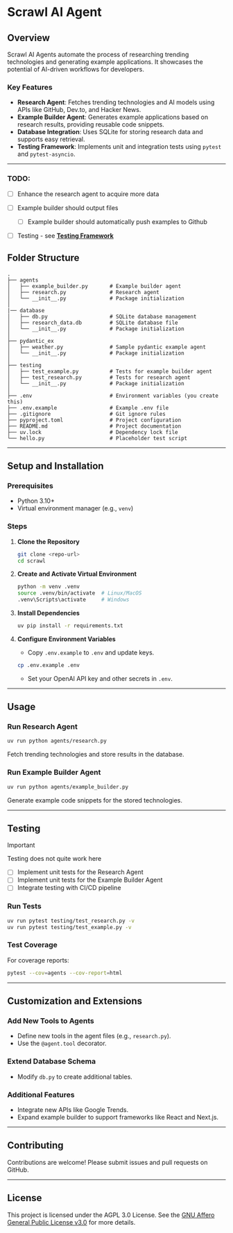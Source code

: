 # Scrawl AI Agent

## **Overview**
Scrawl AI Agents automate the process of researching trending technologies and generating example applications. It showcases the potential of AI-driven workflows for developers.

### **Key Features**
- **Research Agent**: Fetches trending technologies and AI models using APIs like GitHub, Dev.to, and Hacker News.
- **Example Builder Agent**: Generates example applications based on research results, providing reusable code snippets.
- **Database Integration**: Uses SQLite for storing research data and supports easy retrieval.
- **Testing Framework**: Implements unit and integration tests using `pytest` and `pytest-asyncio`.

---

### TODO:
- [ ] Enhance the research agent to acquire more data
- [ ] Example builder should output files
   - [ ] Example builder should automatically push examples to Github
- [ ] Testing - see [**Testing Framework**](#testing)



## **Folder Structure**
```
.
├── agents
│   ├── example_builder.py       # Example builder agent
│   ├── research.py              # Research agent
│   └── __init__.py              # Package initialization
│
|── database
│   ├── db.py                    # SQLite database management
│   ├── research_data.db         # SQLite database file
│   └── __init__.py              # Package initialization
│
├── pydantic_ex
│   ├── weather.py               # Sample pydantic example agent
│   └── __init__.py              # Package initialization
│
├── testing
│   ├── test_example.py          # Tests for example builder agent
│   ├── test_research.py         # Tests for research agent
│   └── __init__.py              # Package initialization
│
├── .env                         # Environment variables (you create this)
├── .env.example                 # Example .env file
├── .gitignore                   # Git ignore rules
├── pyproject.toml               # Project configuration
├── README.md                    # Project documentation
├── uv.lock                      # Dependency lock file
└── hello.py                     # Placeholder test script
```

---

## **Setup and Installation**

### **Prerequisites**
- Python 3.10+
- Virtual environment manager (e.g., `venv`)

### **Steps**
1. **Clone the Repository**
   ```bash
   git clone <repo-url>
   cd scrawl
   ```

2. **Create and Activate Virtual Environment**
   ```bash
   python -m venv .venv
   source .venv/bin/activate  # Linux/MacOS
   .venv\Scripts\activate     # Windows
   ```

3. **Install Dependencies**
   ```bash
   uv pip install -r requirements.txt
   ```

4. **Configure Environment Variables**
   - Copy `.env.example` to `.env` and update keys.
   ```bash
   cp .env.example .env
   ```
   - Set your OpenAI API key and other secrets in `.env`.

---

## **Usage**

### **Run Research Agent**
```bash
uv run python agents/research.py
```
Fetch trending technologies and store results in the database.

### **Run Example Builder Agent**
```bash
uv run python agents/example_builder.py
```
Generate example code snippets for the stored technologies.

---

## **Testing**
> [!IMPORTANT]
> Testing does not quite work here
- [ ] Implement unit tests for the Research Agent
- [ ] Implement unit tests for the Example Builder Agent
- [ ] Integrate testing with CI/CD pipeline

### **Run Tests**
```bash
uv run pytest testing/test_research.py -v
uv run pytest testing/test_example.py -v
```

### **Test Coverage**
For coverage reports:
```bash
pytest --cov=agents --cov-report=html
```

---

## **Customization and Extensions**

### **Add New Tools to Agents**
- Define new tools in the agent files (e.g., `research.py`).
- Use the `@agent.tool` decorator.

### **Extend Database Schema**
- Modify `db.py` to create additional tables.

### **Additional Features**
- Integrate new APIs like Google Trends.
- Expand example builder to support frameworks like React and Next.js.

---

## **Contributing**
Contributions are welcome! Please submit issues and pull requests on GitHub.

---

## **License**
This project is licensed under the AGPL 3.0 License. See the [GNU Affero General Public License v3.0](https://www.gnu.org/licenses/agpl-3.0.html) for more details.